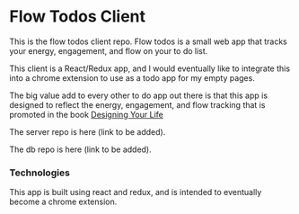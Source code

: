 # Flow Todos Client

This is the flow todos client repo. Flow todos is a small web app that tracks your energy, engagement, and flow on your to do list.

This client is a React/Redux app, and I would eventually like to integrate this into a chrome extension to use as a todo app for my empty pages. 

The big value add to every other to do app out there is that this app is designed to reflect the energy, engagement, and flow tracking that is promoted in the book [Designing Your Life](http://designingyour.life/)

The server repo is here (link to be added).

The db repo is here (link to be added).

### Technologies

This app is built using react and redux, and is intended to eventually become a chrome extension.



